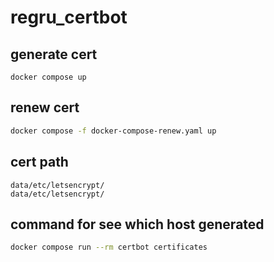 # regru_certbot

## generate cert

```
docker compose up
```

## renew cert

```bash
docker compose -f docker-compose-renew.yaml up
```


## cert path

```
data/etc/letsencrypt/
data/etc/letsencrypt/
```

## command for see which host generated

```bash
docker compose run --rm certbot certificates
```